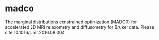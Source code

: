 # madco

The marginal distributions constrained optimization (MADCO) for accelerated 2D MRI relaxometry and diffusometry for Bruker data. 
Please cite 10.1016/j.jmr.2016.08.004  
